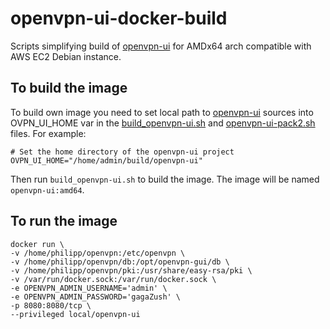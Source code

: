 # openvpn-ui-docker-build
Scripts simplifying build of [openvpn-ui](https://github.com/d3vilh/openvpn-ui) for AMDx64 arch compatible with AWS EC2 Debian instance.

## To build the image
To build own image you need to set local path to [openvpn-ui](https://github.com/d3vilh/openvpn-ui ) sources into OVPN_UI_HOME var in the [build_openvpn-ui.sh](https://github.com/d3vilh/openvpn-ui-docker-build-amd64/blob/master/build_openvpn-ui.sh) and [openvpn-ui-pack2.sh](https://github.com/d3vilh/openvpn-ui-docker-build-amd64/blob/master/openvpn-ui-pack2.sh) files. For example:

```
# Set the home directory of the openvpn-ui project
OVPN_UI_HOME="/home/admin/build/openvpn-ui"
```

Then run `build_openvpn-ui.sh` to build the image. The image will be named `openvpn-ui:amd64`.

## To run the image
```
docker run \
-v /home/philipp/openvpn:/etc/openvpn \
-v /home/philipp/openvpn/db:/opt/openvpn-gui/db \
-v /home/philipp/openvpn/pki:/usr/share/easy-rsa/pki \
-v /var/run/docker.sock:/var/run/docker.sock \
-e OPENVPN_ADMIN_USERNAME='admin' \
-e OPENVPN_ADMIN_PASSWORD='gagaZush' \
-p 8080:8080/tcp \
--privileged local/openvpn-ui 
```